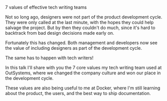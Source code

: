 7 values of effective tech writing teams

Not so long ago, designers were not part of the product development cycle.
They were only called at the last minute, with the hopes they
could help salvage the project. But by then they couldn't do much, since it's
hard to backtrack from bad design decisions made early on.

Fortunately this has changed. Both management and developers now see
the value of including designers as part of the development cycle.

The same has to happen with tech writers!
 
In this talk I'll share with you the 7 core values my tech writing team used
at OutSystems, where we changed the company culture and won our place in the
development cycle.

These values are also being useful to me at Docker, where I'm still learning
about the product, the users, and the best way to ship documentation.